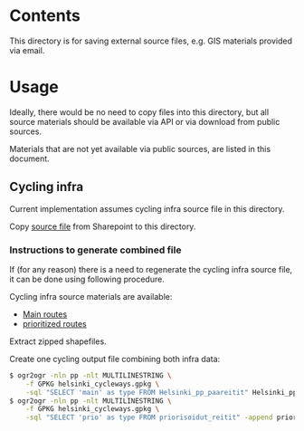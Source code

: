# Contents

This directory is for saving external source files,
e.g. GIS materials provided via email.

# Usage

Ideally, there would be no need to copy files into this directory, but all source
materials should be available via API or via download from public sources.

Materials that are not yet available via public sources, are listed in this document.

## Cycling infra

Current implementation assumes cycling infra source file in this directory.

Copy [source file](https://helsinginkaupunki.sharepoint.com/:u:/r/sites/KYMPHaitaton/Jaetut%20asiakirjat/General/02_Taustamateriaalit/Laastariaineisto/haitaton_2_input/helsinki_cycleways.gpkg?csf=1&web=1&e=pR3rqm)
from Sharepoint to this directory.

### Instructions to generate combined file

If (for any reason) there is a need to regenerate the cycling infra source file,
it can be done using following procedure.

Cycling infra source materials are available:

- [Main routes](https://helsinginkaupunki.sharepoint.com/:u:/r/sites/KYMPHaitaton/Jaetut%20asiakirjat/General/02_Taustamateriaalit/Laastariaineisto/haitaton2spatial/input/Helsinki_pp_paareitit.zip?csf=1&web=1&e=gT8SUz)
- [prioritized routes](https://helsinginkaupunki.sharepoint.com/:u:/r/sites/KYMPHaitaton/Jaetut%20asiakirjat/General/02_Taustamateriaalit/Laastariaineisto/haitaton2spatial/input/priorisoidut_reitit.zip?csf=1&web=1&e=75maG1)

Extract zipped shapefiles.

Create one cycling output file combining both infra data:

```sh
$ ogr2ogr -nln pp -nlt MULTILINESTRING \
    -f GPKG helsinki_cycleways.gpkg \
    -sql "SELECT 'main' as type FROM Helsinki_pp_paareitit" Helsinki_pp_paareitit Helsinki_pp_paareitit
$ ogr2ogr -nln pp -nlt MULTILINESTRING \
    -f GPKG helsinki_cycleways.gpkg \
    -sql "SELECT 'prio' as type FROM priorisoidut_reitit" -append priorisoidut_reitit priorisoidut_reitit
```
